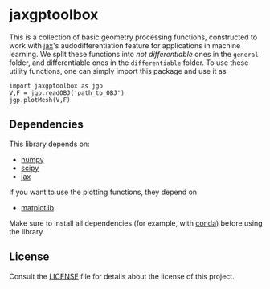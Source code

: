 # jaxgptoolbox

This is a collection of basic geometry processing functions, constructed to work with [jax](https://github.com/google/jax)'s audodifferentiation feature for applications in machine learning. We split these functions into _not differentiable_ ones in the `general` folder, and differentiable ones in the `differentiable` folder. To use these utility functions, one can simply import this package and use it as
```
import jaxgptoolbox as jgp
V,F = jgp.readOBJ('path_to_OBJ')
jgp.plotMesh(V,F)
```

## Dependencies

This library depends on:
* [numpy](https://github.com/numpy/numpy)
* [scipy](https://github.com/scipy/scipy)
* [jax](https://github.com/google/jax)

If you want to use the plotting functions, they depend on
* [matplotlib](https://github.com/matplotlib/matplotlib)

Make sure to install all dependencies (for example, with [conda](https://docs.conda.io/projects/conda/en/latest/index.html))
before using the library.

## License

Consult the [LICENSE](LICENSE) file for details about the license of this project.
